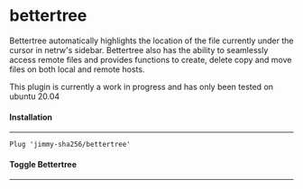 # bettertree

Bettertree automatically highlights the location of the file currently under the cursor in netrw's sidebar. 
Bettertree also has the ability to seamlessly access remote files and provides functions to create, delete copy and move files on both local and remote hosts. 

This plugin is currently a work in progress and has only been tested on ubuntu 20.04

#### Installation
---

```
Plug 'jimmy-sha256/bettertree'
```

#### Toggle Bettertree
---

